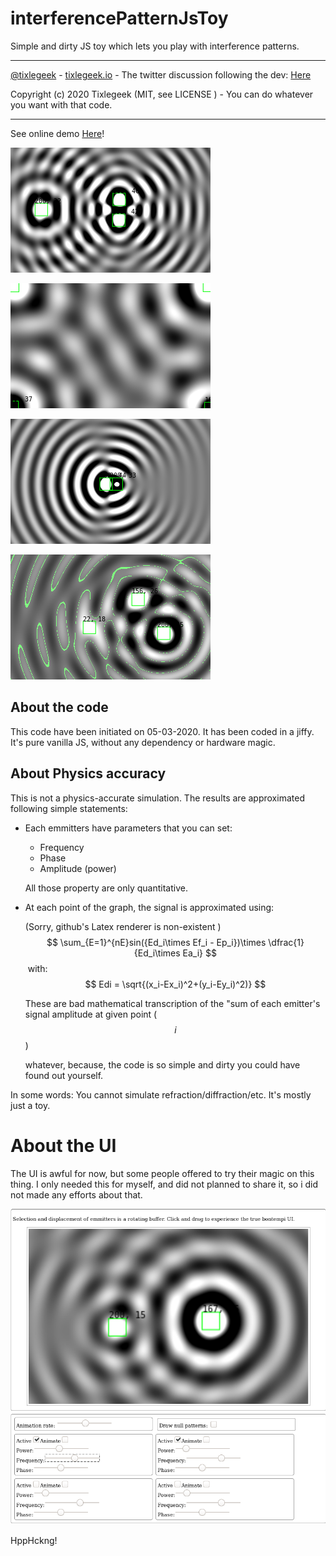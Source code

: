 # interferencePatternJsToy

Simple and dirty JS toy which lets you play with interference patterns.

---

 [@tixlegeek](https://twitter.com/tixlegeek) - [tixlegeek.io](https://tixlegeek.io) - The twitter discussion following the dev: [Here](https://twitter.com/tixlegeek/status/1235567463636570112)

Copyright (c) 2020 Tixlegeek (MIT, see LICENSE ) - You can do whatever you want with that code.

---

See online demo [Here](https://tixlegeek.io/interference/)! 

![tree emitter interference](README.assets/image01.png)

![four emitter interference](README.assets/image02.png)

![two emitters interference](README.assets/image03.png)

![drawing null pattern](README.assets/image04.png)

## About the code

This code have been initiated on 05-03-2020. It has been coded in a jiffy. It's pure vanilla JS, without any dependency or hardware magic. 

## About Physics accuracy

This is not a physics-accurate simulation. The results are approximated following simple statements:

* Each emmitters have parameters that you can set:

  * Frequency
  * Phase
  * Amplitude (power)

  All those property are only quantitative.

* At each point of the graph, the signal is approximated using:
  
  (Sorry, github's Latex renderer is non-existent )
  $$
  \sum_{E=1}^{nE}sin({Ed_i\times Ef_i - Ep_i})\times \dfrac{1}{Ed_i\times Ea_i}
  $$
  ​	with:
  $$
  Edi = \sqrt{(x_i-Ex_i)^2+(y_i-Ey_i)^2)}
$$
  

  These are bad mathematical transcription of the "sum of each  emitter's signal amplitude at given point ($$i$$)
  
  whatever, because, the code is so simple and dirty you could have found out yourself.

In some words: You cannot simulate refraction/diffraction/etc. It's mostly just a toy.

# About the UI

The UI is awful for now, but some people offered to try their magic on this thing. I only needed this for myself, and did not planned to share it, so i did not made any efforts about that.

![image-20200306133658929](README.assets/image-20200306133658929.png)

HppHckng!